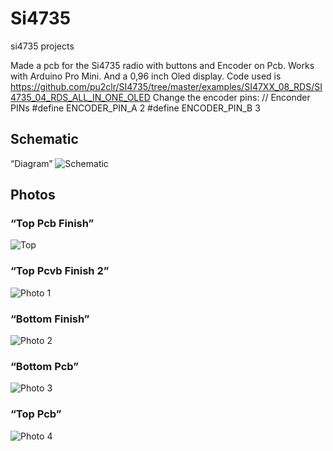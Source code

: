 # Si4735
si4735 projects

Made a pcb for the Si4735 radio with buttons and Encoder on Pcb.
Works with Arduino Pro Mini.
And a 0,96 inch Oled display.
Code used is https://github.com/pu2clr/SI4735/tree/master/examples/SI47XX_08_RDS/SI4735_04_RDS_ALL_IN_ONE_OLED
Change the encoder pins:
// Enconder PINs
#define ENCODER_PIN_A 2
#define ENCODER_PIN_B 3

## Schematic
“Diagram”
![Schematic]( https://github.com/RSZ-Nld/Si4735/blob/master/Si4735.JPG)
## Photos
### “Top Pcb Finish”
![Top]( https://github.com/RSZ-Nld/Si4735/blob/master/109.jpg)
### “Top Pcvb Finish 2”
![Photo 1]( https://github.com/RSZ-Nld/Si4735/blob/master/431.jpg)
### “Bottom Finish”
![Photo 2]( https://github.com/RSZ-Nld/Si4735/blob/master/5152.jpg)
### “Bottom Pcb”
![Photo 3]( https://github.com/RSZ-Nld/Si4735/blob/master/616.jpg)
### “Top Pcb”
![Photo 4]( https://github.com/RSZ-Nld/Si4735/blob/master/626.jpg)
